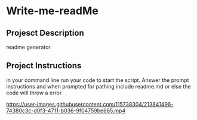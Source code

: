 # Write-me-readMe

 ## Projesct Description
 readme generator

 ## Project Instructions 

 in your command line run your code to start the script. Answer the prompt instructions and when prompted for pathing include readme.md or else the code will throw a error
 
 
 

https://user-images.githubusercontent.com/115738304/213841496-74380c3c-d0f3-4711-b036-9f04759be665.mp4

